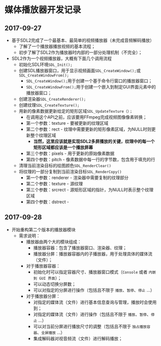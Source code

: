 # 媒体播放器开发记录 #

## 2017-09-27 ##
- 基于SDL2完成了一个最基本、最简单的视频播放器（未完成音频解码播放）
	- 了解了一个播放器播放视频的基本流程；
	- 初步了解了SDL2作为播放器时内部的一部分处理机制（不完全）；
- SDL2作为一个视频播放器，大概有下面几个调用流程
	- 初始化SDL环境```SDL_Init();```
	- 创建SDL播放器窗口，用于显示视频画面```SDL_CreateWindow();```或```SDL_CreateWindowFrom();```
		- ```SDL_CreateWindow();```用于创建一个基于命令行窗口的播放器窗口；
		- ```SDL_CreateWindowFrom();```用于创建一个嵌入到制定GUI界面元素中的播放器窗口；
	- 创建渲染器```SDL_CreateRenderer();```
	- 创建纹理```SDL_CreateTexture();```
	- 用新的像素数据更新给定的矩形区域```SDL_UpdateTexture（）；```
		- 在调用这个API之前，应该要用FFmpeg完成视频图像像素转换；
		- 第一个参数：texture - 要被更新的纹理区域
		- 第二个参数：rect - 纹理中需要更新的矩形像素区域，为NULL时则更新整个纹理区域
			- **当然，这里应该就是实现SDL2多屏播放的关键，纹理中的每一个矩形区域都应该是一个播放屏幕**
		- 第三个参数：pixels - 用于更新的原始像素数据
		- 第四个参数：pitch - 像素数据中每一行的字节数，包含用于填充的行
	- 清理当前渲染目标的绘图颜色```SDL_RenderClear()```
	- 将纹理的一部分复制到当前渲染目标```SDL_RenderCopy()```
		- 第一个参数：renderer - 渲染器中需要复制的纹理部分
		- 第二个参数：texture - 源纹理
		- 第三个参数：srcrect - 源矩形区域的指针，为NULL时表示整个纹理区域
		- 第四个参数：dstrect - 

## 2017-09-28 ##
- 开始重构第二个版本的播放器模块
	- 需求说明：
		- 播放器由两个大的模块组成：
			- 播放器容器：包含了播放器窗口、渲染器、纹理；
			- 播放器分屏：播放器容器内的子播放器，用于处理具体的媒体流（文件）；
		- 对于播放器容器：
			- 初始化时可以指定容器尺寸、播放器窗口模式（```Console``` 或者 ```内嵌到 GUI 界面```）；
			- 可以动态切换分屏数；
			- 可以对指定的分屏进行操作（包括且不限于 ```播放```、```暂停```、```停止``` ...）
		- 对于播放器分屏：
			- 对指定的媒体流（文件）进行基本信息查询与管理，播放时会使用到；
			- 对指定的媒体流（文件）进行操作（包括且不限于 ```播放```、```暂停```、```停止``` ...）
			- 可以对当前分屏进行播放尺寸的调整（包括且不限于 ```独占播放容器```、```全屏播放``` ...）
			- 集成解码器对视音频流（文件）进行解码播放；